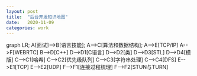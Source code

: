 ```yaml
---
layout: post
title:  "后台开发知识地图"
date:   2020-11-09
categories: work
---
```



<div class="mermaid">
graph LR;
    A[面试]-->B[语言技能];
    A-->C[算法和数据结构]; 
    A-->E[TCP/IP]
    A-->F[WEBRTC]
    B-->D[C++]
    D-->D1[C语言]
    D-->D2[类]
    D-->D3[STL]
    D-->D4[模版]
    C-->C1[哈希]
    C-->C2[优先级队列]
    C-->C3[字符串处理]
    C-->C4[DFS]
    E-->E1[TCP]
    E-->E2[UDP]
    F-->F1[连接过程梳理]
    F-->F2[STUN与TURN]
</div>

<script src='https://unpkg.com/mermaid@7.1.2/dist/mermaid.min.js'></script>
<script>mermaid.initialize({startOnLoad:true});</script>